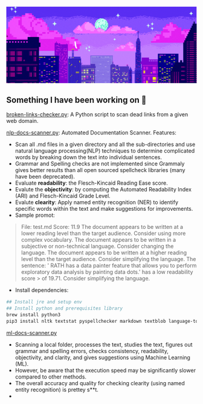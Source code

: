 ![Banner](https://raw.githubusercontent.com/p1ng-request/p1ng-request/main/banner.gif)
## Something I have been working on 🎯

[broken-links-checker.py](https://github.com/p1ng-request/automation-scripts-best-pracitces/blob/main/broken-links-checker.py): A Python script to scan dead links from a given web domain.

[nlp-docs-scanner.py](https://github.com/p1ng-request/automation-scripts/blob/main/nlp-docs-scanner.py): Automated Documentation Scanner. Features:
+ Scan all .md files in a given directory and all the sub-directories and use natural language processing(NLP) techniques to determine complicated words by breaking down the text into individual sentences.
+ Grammar and Spelling checks are not implemented since Grammaly gives better results than all open sourced spellcheck libraries (many have been deprecated).
+ Evaluate **readability**: the Flesch-Kincaid Reading Ease score.
+ Evalute the **objectivity**: by computing the Automated Readability Index (ARI) and Flesch-Kincaid Grade Level.
+ Evalute **clearity**: Apply named entity recognition (NER) to identify specific words within the text and make suggestions for improvements.
+ Sample promot:

> File: test.md
> Score: 11.9
>The document appears to be written at a lower reading level than the target audience. Consider using more complex vocabulary.
> The document appears to be written in a subjective or non-technical language. Consider changing the language.
> The document appears to be written at a higher reading level than the target audience. Consider simplifying the language.
> The sentence: ' RATH has a data painter feature that allows you to perform exploratory data analysis by painting data dots.' has a low readability score > of 19.71. Consider simplifying the language.

+ Install dependencies:
```bash
## Install jre and setup env
## Install python and prerequisites library
brew install python3
pip3 install nltk textstat pyspellchecker markdown textblob language-tool-python
```

[ml-docs-scanner.py](https://github.com/p1ng-request/automation-scripts/blob/main/ml-docs-scanner.py)
+ Scanning a local folder, processes the text, studies the text, figures out grammar and spelling errors, checks consistency, readability, objectivity, and clarity, and gives suggestions using Machine Learning (ML).
+ However, be aware that the execution speed may be significantly slower compared to other methods.
+ The overall accuracy and quality for checking clearity (using named entity recognition) is prettey s**t.
+ 
